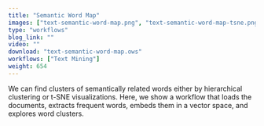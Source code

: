 ```yaml
---
title: "Semantic Word Map"
images: ["text-semantic-word-map.png", "text-semantic-word-map-tsne.png"]
type: "workflows"
blog_link: ""
video: ""
download: "text-semantic-word-map.ows"
workflows: ["Text Mining"]
weight: 654
---
```


We can find clusters of semantically related words either by hierarchical clustering or t-SNE visualizations. Here, we show a workflow that loads the documents, extracts frequent words, embeds them in a vector space, and explores word clusters.
